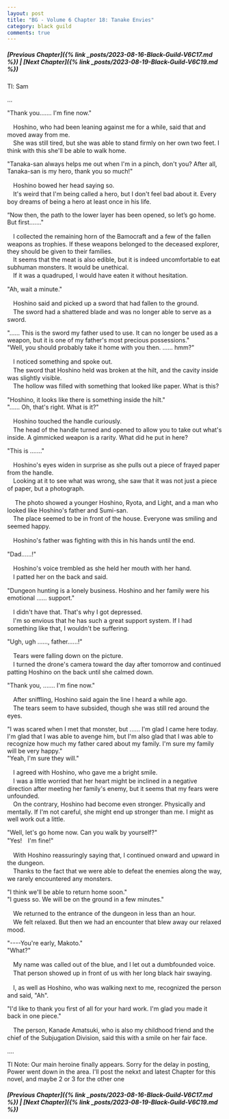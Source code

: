 ```yaml
---
layout: post
title: "BG - Volume 6 Chapter 18: Tanake Envies"
category: black guild
comments: true
---
```


##### [Previous Chapter]({% link _posts/2023-08-16-Black-Guild-V6C17.md %}) \| [Next Chapter]({% link _posts/2023-08-19-Black-Guild-V6C19.md %})



Tl: Sam

…


"Thank you....... I'm fine now."

　Hoshino, who had been leaning against me for a while, said that and moved away from me.   
　She was still tired, but she was able to stand firmly on her own two feet. I think with this she'll be able to walk home.

"Tanaka-san always helps me out when I'm in a pinch, don't you? After all, Tanaka-san is my hero, thank you so much!"
<!--more-->

　Hoshino bowed her head saying so.   
　It's weird that I'm being called a hero, but I don't feel bad about it. Every boy dreams of being a hero at least once in his life.

“Now then, the path to the lower layer has been opened, so let’s go home. But first......."

　I collected the remaining horn of the Bamocraft and a few of the fallen weapons as trophies. If these weapons belonged to the deceased explorer, they should be given to their families.   
　It seems that the meat is also edible, but it is indeed uncomfortable to eat subhuman monsters. It would be unethical.      
　If it was a quadruped, I would have eaten it without hesitation.

"Ah, wait a minute."

　Hoshino said and picked up a sword that had fallen to the ground.   
　The sword had a shattered blade and was no longer able to serve as a sword.   

"...... This is the sword my father used to use. It can no longer be used as a weapon, but it is one of my father's most precious possessions."   
"Well, you should probably take it home with you then. ...... hmm?"

　I noticed something and spoke out.   
　The sword that Hoshino held was broken at the hilt, and the cavity inside was slightly visible.   
　The hollow was filled with something that looked like paper. What is this?

"Hoshino, it looks like there is something inside the hilt."   
"...... Oh, that's right. What is it?"

　Hoshino touched the handle curiously.   
　The head of the handle turned and opened to allow you to take out what's inside. A gimmicked weapon is a rarity. What did he put in here?

"This is ......."

　Hoshino's eyes widen in surprise as she pulls out a piece of frayed paper from the handle.   
　Looking at it to see what was wrong, she saw that it was not just a piece of paper, but a photograph.

　 The photo showed a younger Hoshino, Ryota, and Light, and a man who looked like Hoshino's father and Sumi-san.   
　The place seemed to be in front of the house. Everyone was smiling and seemed happy.

　Hoshino's father was fighting with this in his hands until the end.

"Dad......!"

　Hoshino's voice trembled as she held her mouth with her hand.   
　I patted her on the back and said.

"Dungeon hunting is a lonely business. Hoshino and her family were his emotional ...... support."

　I didn't have that. That's why I got depressed.   
　I'm so envious that he has such a great support system. If I had something like that, I wouldn't be suffering.

"Ugh, ugh ......, father......!"

　Tears were falling down on the picture.   
　I turned the drone's camera toward the day after tomorrow and continued patting Hoshino on the back until she calmed down.

"Thank you, ....... I'm fine now."

　After sniffling, Hoshino said again the line I heard a while ago.   
　The tears seem to have subsided, though she was still red around the eyes.

"I was scared when I met that monster, but ...... I'm glad I came here today. I'm glad that I was able to avenge him, but I'm also glad that I was able to recognize how much my father cared about my family. I'm sure my family will be very happy."   
"Yeah, I'm sure they will."

　I agreed with Hoshino, who gave me a bright smile.   
　I was a little worried that her heart might be inclined in a negative direction after meeting her family's enemy, but it seems that my fears were unfounded.   
　On the contrary, Hoshino had become even stronger. Physically and mentally. If I'm not careful, she might end up stronger than me. I might as well work out a little.

"Well, let's go home now. Can you walk by yourself?"   
"Yes!　I'm fine!"

　With Hoshino reassuringly saying that, I continued onward and upward in the dungeon.   
　Thanks to the fact that we were able to defeat the enemies along the way, we rarely encountered any monsters.

"I think we'll be able to return home soon."   
"I guess so. We will be on the ground in a few minutes."

　We returned to the entrance of the dungeon in less than an hour.   
　We felt relaxed. But then we had an encounter that blew away our relaxed mood.

"----You're early, Makoto."   
"What?"

　My name was called out of the blue, and I let out a dumbfounded voice.   
　That person showed up in front of us with her long black hair swaying.

　I, as well as Hoshino, who was walking next to me, recognized the person and said, "Ah".

"I'd like to thank you first of all for your hard work. I'm glad you made it back in one piece."

　The person, Kanade Amatsuki, who is also my childhood friend and the chief of the Subjugation Division, said this with a smile on her fair face.



....


Tl Note: Our main heroine finally appears. Sorry for the delay in posting, Power went down in the area. I'll post the nekxt and latest Chapter for this novel, and maybe 2 or 3 for the other one

##### [Previous Chapter]({% link _posts/2023-08-16-Black-Guild-V6C17.md %}) \| [Next Chapter]({% link _posts/2023-08-19-Black-Guild-V6C19.md %})
